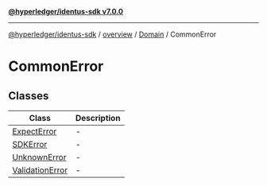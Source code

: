 [**@hyperledger/identus-sdk v7.0.0**](../../../../../README.md)

***

[@hyperledger/identus-sdk](../../../../../README.md) / [overview](../../../../README.md) / [Domain](../../README.md) / CommonError

# CommonError

## Classes

| Class | Description |
| ------ | ------ |
| [ExpectError](classes/ExpectError.md) | - |
| [SDKError](classes/SDKError.md) | - |
| [UnknownError](classes/UnknownError.md) | - |
| [ValidationError](classes/ValidationError.md) | - |
